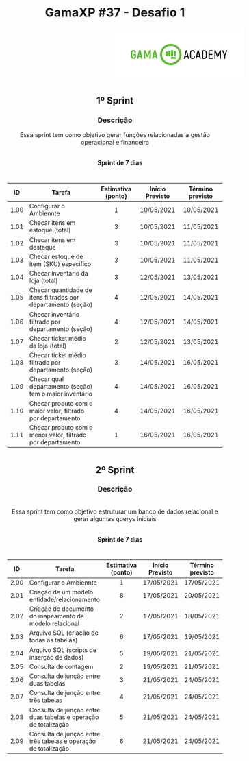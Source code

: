<h1 align='center'> GamaXP #37 - Desafio 1 </h1>
<div align='center'>
<img src='https://raw.githubusercontent.com/DanielObara/Gama-Academy-Challenge01/master/.github/logo.png' width='300' style='margin-left:50%'>
</div>
<h2 align='center'>1º Sprint</h1>
<h3 align='center'>Descrição</h2>
<div align='center'>Essa sprint tem como objetivo gerar funções relacionadas a gestão operacional e financeira
<br><br>
<ol><b>Sprint de 7 dias</b></ol>
</div>

#

| ID 	| Tarefa 	| Estimativa (ponto) 	| Início Previsto 	| Término previsto 	|
|-	|-	|:-:	|:-:	|:-:	|
| 1.00 	| Configurar o Ambiennte 	| 1 	| 10/05/2021 	| 10/05/2021 	|
| 1.01 	| Checar itens em estoque (total) 	| 3 	| 10/05/2021 	| 11/05/2021 	|
| 1.02 	| Checar itens em destaque 	| 3 	| 10/05/2021 	| 11/05/2021 	|
| 1.03 	| Checar estoque de item (SKU) especifico  	| 3 	| 10/05/2021 	| 11/05/2021 	|
| 1.04 	| Checar inventário da loja (total) 	| 3 	| 12/05/2021 	| 13/05/2021 	|
| 1.05 	| Checar quantidade de itens filtrados por departamento (seção) 	| 4 	| 12/05/2021 	| 14/05/2021 	|
| 1.06 	| Checar inventário filtrado por departamento (seção) 	| 4 	| 12/05/2021 	| 14/05/2021 	|
| 1.07 	| Checar ticket médio da loja (total) 	| 2 	| 12/05/2021 	| 13/05/2021 	|
| 1.08 	| Checar ticket médio filtrado por departamento (seção) 	| 3 	| 14/05/2021 	| 16/05/2021 	|
| 1.09 	| Checar qual departamento (seção) tem o maior inventário 	| 4 	| 14/05/2021 	| 16/05/2021 	|
| 1.10 	| Checar produto com o maior valor, filtrado por departamento 	| 4 	| 14/05/2021 	| 16/05/2021 	|
| 1.11 	| Checar produto com o menor valor, filtrado por departamento 	| 1 	| 16/05/2021 	| 16/05/2021 	|


#


<h2 align='center'>2º Sprint</h1>
<h3 align='center'>Descrição</h2>
<br>
<div align ='center'>Essa sprint tem como objetivo estruturar um banco de dados relacional e gerar algumas querys iniciais
<br><br>
<ol><b> Sprint de 7 dias</b></ol>
</div>

# 

| ID   	| Tarefa                                                          	| Estimativa (ponto) 	| Início Previsto 	| Término previsto 	|
|------	|-----------------------------------------------------------------	|:------------------:	|:---------------:	|:----------------:	|
| 2.00 	| Configurar o Ambiennte                                          	|          1         	|    17/05/2021   	|    17/05/2021    	|
| 2.01 	| Criação de um modelo entidade/relacionamento                    	|          8         	|    17/05/2021   	|    20/05/2021    	|
| 2.02 	| Criação de documento do mapeamento de modelo relacional         	|          2         	|    17/05/2021   	|    18/05/2021    	|
| 2.03 	| Arquivo SQL (criação de todas as tabelas)                       	|          6         	|    17/05/2021   	|    19/05/2021    	|
| 2.04 	| Arquivo SQL (scripts de inserção de dados)                      	|          5         	|    19/05/2021   	|    21/05/2021    	|
| 2.05 	| Consulta de contagem                                            	|          2         	|    19/05/2021   	|    21/05/2021    	|
| 2.06 	| Consulta de junção entre duas tabelas                           	|          3         	|    21/05/2021   	|    24/05/2021    	|
| 2.07 	| Consulta de junção entre três tabelas                           	|          4         	|    21/05/2021   	|    24/05/2021    	|
| 2.08 	| Consulta de junção entre duas tabelas e operação de totalização 	|          5         	|    21/05/2021   	|    24/05/2021    	|
| 2.09 	| Consulta de junção entre três tabelas e operação de totalização 	|          6         	|    21/05/2021   	|    24/05/2021    	|



